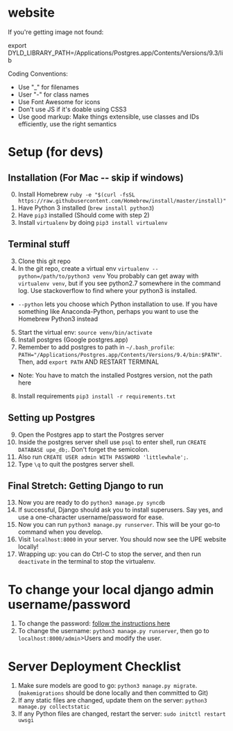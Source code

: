 website
=======

If you're getting image not found:

export DYLD_LIBRARY_PATH=/Applications/Postgres.app/Contents/Versions/9.3/lib

Coding Conventions:
- Use "_" for filenames
- User "-" for class names
- Use Font Awesome for icons
- Don't use JS if it's doable using CSS3
- Use good markup: Make things extensible, use classes and IDs efficiently, use the right semantics

Setup (for devs)
===============
## Installation (For Mac -- skip if windows)
0. Install Homebrew
``ruby -e "$(curl -fsSL https://raw.githubusercontent.com/Homebrew/install/master/install)"``
1. Have Python 3 installed (``brew install python3``)
2. Have `pip3` installed (Should come with step 2)
3. Install `virtualenv` by doing `pip3 install virtualenv`

## Terminal stuff
3. Clone this git repo
4. In the git repo, create a virtual env `virtualenv --python=/path/to/python3 venv` You probably can get away with ``virtualenv venv``, but if you see python2.7 somewhere in the command log. Use stackoverflow to find where your python3 is installed.
  - `--python` lets you choose which Python installation to use. If you have something like Anaconda-Python, perhaps you want to use the Homebrew Python3 instead
5. Start the virtual env: `source venv/bin/activate`
6. Install postgres (Google postgres.app)
7. Remember to add postgres to path in `~/.bash_profile`: `PATH="/Applications/Postgres.app/Contents/Versions/9.4/bin:$PATH"`. Then, add
``export PATH`` AND RESTART TERMINAL
  - Note: You have to match the installed Postgres version, not the path here
8. Install requirements `pip3 install -r requirements.txt`

## Setting up Postgres
9. Open the Postgres app to start the Postgres server
10. Inside the postgres server shell use ``psql`` to enter shell, run `CREATE DATABASE upe_db;`. Don't forget the semicolon.
11. Also run `CREATE USER admin WITH PASSWORD 'littlewhale';`.
12. Type `\q` to quit the postgres server shell.

## Final Stretch: Getting Django to run
13. Now you are ready to do `python3 manage.py syncdb`
14. If successful, Django should ask you to install superusers. Say yes, and use a one-character username/password for ease.
15. Now you can run `python3 manage.py runserver`. This will be your go-to command when you develop.
16. Visit `localhost:8000` in your server. You should now see the UPE website locally!
17. Wrapping up: you can do Ctrl-C to stop the server, and then run `deactivate` in the terminal to stop the virtualenv.

To change your local django admin username/password
=================
1. To change the password: [follow the instructions here](http://stackoverflow.com/questions/1873806/changing-password-in-django)
2. To change the username: `python3 manage.py runserver`, then go to `localhost:8000/admin`>Users and modify the user.

# Server Deployment Checklist
1. Make sure models are good to go: `python3 manage.py migrate`. (`makemigrations` should be done locally and then committed to Git)
2. If any static files are changed, update them on the server: `python3 manage.py collectstatic`
3. If any Python files are changed, restart the server: `sudo initctl restart uwsgi`
